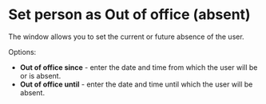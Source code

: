 # Set person as Out of office (absent)
  
The window allows you to set the current or future absence of the user.
 
Options:

- **Out of office since** - enter the date and time from which the user will be or is absent.
- **Out of office until** - enter the date and time until which the user will be absent.
